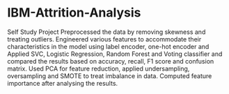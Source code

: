 # IBM-Attrition-Analysis
Self Study Project
Preprocessed the data by removing skewness and treating outliers.
Engineered various features to accommodate their characteristics in the model using label encoder, one-hot encoder and 
Applied SVC, Logistic Regression, Random Forest and Voting classifier and compared the results based on accuracy, recall, F1 score and confusion matrix.
Used PCA for feature reduction, applied undersampling, oversampling and SMOTE to treat imbalance in data.
Computed feature importance after analysing the results.
